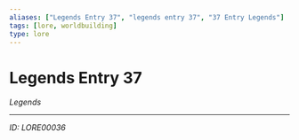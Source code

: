 ```yaml
---
aliases: ["Legends Entry 37", "legends entry 37", "37 Entry Legends"]
tags: [lore, worldbuilding]
type: lore
---
```


# Legends Entry 37

*Legends*

---
*ID: LORE00036*